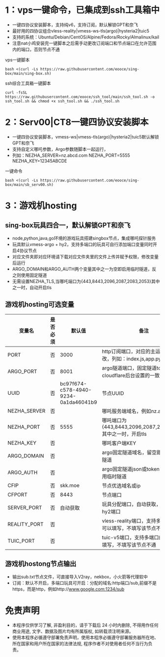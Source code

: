 # 1：vps一键命令，已集成到ssh工具箱中
* 一键四协议安装脚本，支持纯v6，支持订阅，默认解锁GPT和奈飞
* 最好用的四协议组合vless-reality|vmess-ws-tls(argo)|hysteria2|tuic5
* 支持的系统：Ubuntu/Debian/CentOS/Alpine/Fedora/Rocky/Almalinux/kail
* 注意nat小鸡安装完一键脚本之后需手动更改订阅端口和节点端口在允许范围内的端口，否则节点不通

vps一键脚本
```
bash <(curl -Ls https://raw.githubusercontent.com/eooce/sing-box/main/sing-box.sh)
```

ssh综合工具箱一键脚本
```
curl -fsSL https://raw.githubusercontent.com/eooce/ssh_tool/main/ssh_tool.sh -o ssh_tool.sh && chmod +x ssh_tool.sh && ./ssh_tool.sh
```

# 2：Serv00|CT8一键四协议安装脚本
* 一键四协议安装脚本，vmess-ws|vmess-tls(argo)|hysteria2|tuic5默认解锁GPT和奈飞
* 支持自定义哪吒参数，Argo参数随脚本一起运行，
* 列如：NEZHA_SERVER=nz.abcd.com NEZHA_PORT=5555 NEZHA_KEY=12345ABCDE 

一键命令
```
bash <(curl -Ls https://raw.githubusercontent.com/eooce/sing-box/main/sb_serv00.sh)
```

# 3：游戏机hosting
## sing-box玩具四合一，默认解锁GPT和奈飞
* node,python,java,go环境的游戏玩具搭建singbox节点，集成哪吒探针服务
* 玩具默认vmess-argo + hy2，支持多端口的玩具可自行添加端口变量同时开启4协议节点
* 对应文件夹即对应环境请下载对应文件夹里的文件上传并赋予权限，修改变量后运行
* ARGO_DOMAIN和ARGO_AUTH两个变量其中之一为空即启用临时隧道，反之则使用固定隧道
* 无需设置NEZHA_TLS,当哪吒端口为{443,8443,2096,2087,2083,2053}其中之一时，自动开启tls

## 游戏机hosting可选变量
  | 变量名        | 是否必须 | 默认值 | 备注 |
  | ------------ | ------ | ------ | ------ |
  | PORT         | 否 |  3000  |http订阅端口，对应的主运行文件中修改，列如：index.js,app.py中 |
  | ARGO_PORT    | 否 |  8001  |argo隧道端口，固定隧道token需和cloudflare后台设置的一致      |
  | UUID         | 否 | bc97f674-c578-4940-9234-0a1da46041b9|节点UUID                     |
  | NEZHA_SERVER | 否 |        | 哪吒服务端域名，例如nz.aaa.com                             |
  | NEZHA_PORT   | 否 |  5555  | 哪吒端口为{443,8443,2096,2087,2083,2053}其中之一时，开启tls|
  | NEZHA_KEY    | 否 |        | 哪吒客户端KEY                                             |
  | ARGO_DOMAIN  | 否 |        | argo固定隧道域名，留空即启用临时隧道                        |
  | ARGO_AUTH    | 否 |        | argo固定隧道json或token，留空即启用临时隧道                 |
  | CFIP         | 否 |skk.moe | 节点优选域名或ip                                           |
  | CFPORT       | 否 |  8443  |节点端口                                                   |
  | SERVER_PORT  | 否 |自动获取 | 玩具分配端口，自动获取，无需填写，hy2端口                    |
  | REALITY_PORT | 否 |        | vless-reality端口，支持多端口的玩具可以填写，不填写该节点不通 |
  | TUIC_PORT    | 否 |        | tuic-v5端口，支持多端口的玩具可以填写，不填写该节点不通       |

## 游戏机hostong节点输出
* 输出sub.txt节点文件，可直接导入V2ray，nekbox，小火箭等代理软中
* 订阅：默认不开启，多端口玩具可开启：分配的域名:http端口/sub,前缀不是https，而是http，例如http://www.google.com:1234/sub

# 免责声明
* 本程序仅供学习了解, 非盈利目的，请于下载后 24 小时内删除, 不得用作任何商业用途, 文字、数据及图片均有所属版权, 如转载须注明来源。
* 使用本程序必循遵守部署免责声明，使用本程序必循遵守部署服务器所在地、所在国家和用户所在国家的法律法规, 程序作者不对使用者任何不当行为负责。
